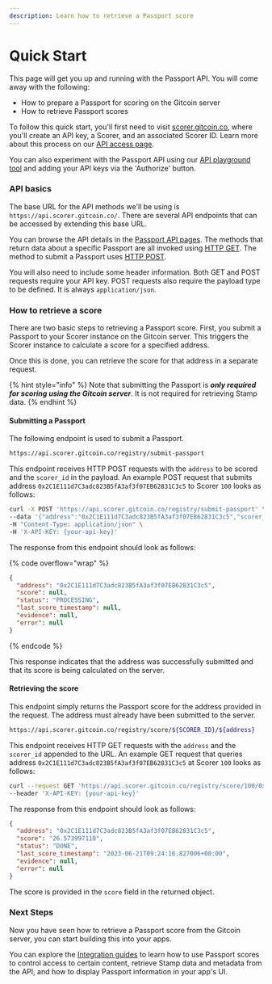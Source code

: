 ```yaml
---
description: Learn how to retrieve a Passport score
---
```


# Quick Start

This page will get you up and running with the Passport API. You will come away with the following:

* How to prepare a Passport for scoring on the Gitcoin server
* How to retrieve Passport scores

To follow this quick start, you'll first need to visit [scorer.gitcoin.co](https://scorer.gitcoin.co/), where you'll create an API key, a Scorer, and an associated Scorer ID. Learn more about this process on our [API access page](scorer-api/api-access.md).

You can also experiment with the Passport API using our [API playground tool](https://api.scorer.gitcoin.co/docs) and adding your API keys via the 'Authorize' button.



### API basics

The base URL for the API methods we'll be using is `https://api.scorer.gitcoin.co/`. There are several API endpoints that can be accessed by extending this base URL.&#x20;

You can browse the API details in the [Passport API pages](scorer-api/). The methods that return data about a specific Passport are all invoked using [HTTP GET](https://developer.mozilla.org/en-US/docs/Web/HTTP/Methods/GET). The method to submit a Passport uses [HTTP POST](https://developer.mozilla.org/en-US/docs/Web/HTTP/Methods/POST).&#x20;

You will also need to include some header information. Both GET and POST requests require your API key. POST requests also require the payload type to be defined. It is always `application/json`.



### How to retrieve a score

There are two basic steps to retrieving a Passport score. First, you submit a Passport to your Scorer instance on the Gitcoin server. This triggers the Scorer instance to calculate a score for a specified address.

Once this is done, you can retrieve the score for that address in a separate request.

{% hint style="info" %}
Note that submitting the Passport is _**only required for scoring using the Gitcoin server**_. It is not required for retrieving Stamp data.
{% endhint %}

#### **Submitting a Passport**

The following endpoint is used to submit a Passport.

```sh
https://api.scorer.gitcoin.co/registry/submit-passport
```

This endpoint receives HTTP POST requests with the `address` to be scored and the `scorer_id` in the payload. An example POST request that submits address `0x2C1E111d7C3adc823B5fA3af3f07EB62831C3c5` to Scorer `100` looks as follows:

```bash
curl -X POST 'https://api.scorer.gitcoin.co/registry/submit-passport' \
--data '{"address":"0x2C1E111d7C3adc823B5fA3af3f07EB62831C3c5","scorer_id":"100"}' \ 
-H "Content-Type: application/json" \ 
-H 'X-API-KEY: {your-api-key}'
```

The response from this endpoint should look as follows:

{% code overflow="wrap" %}
```json
{
  "address": "0x2C1E111d7C3adc823B5fA3af3f07EB62831C3c5",
  "score": null,
  "status": "PROCESSING",
  "last_score_timestamp": null,
  "evidence": null,
  "error": null
}
```
{% endcode %}

This response indicates that the address was successfully submitted and that its score is being calculated on the server.

#### Retrieving the score

This endpoint simply returns the Passport score for the address provided in the request. The address must already have been submitted to the server.

```bash
https://api.scorer.gitcoin.co/registry/score/${SCORER_ID}/${address}
```

This endpoint receives HTTP GET requests with the `address` and the `scorer_id` appended to the URL. An example GET request that queries address `0x2C1E111d7C3adc823B5fA3af3f07EB62831C3c5` at Scorer `100` looks as follows:

```bash
curl --request GET 'https://api.scorer.gitcoin.co/registry/score/100/0x2C1E111d7C3adc823B5fA3af3f07EB62831C3c5' \ 
--header 'X-API-KEY: {your-api-key}'
```

The response from this endpoint should look as follows:

```json
{
  "address": "0x2C1E111d7C3adc823B5fA3af3f07EB62831C3c5",
  "score": "26.573997110",
  "status": "DONE",
  "last_score_timestamp": "2023-06-21T09:24:16.827006+00:00",
  "evidence": null,
  "error": null
}
```

The score is provided in the `score` field in the returned object.



### Next Steps

Now you have seen how to retrieve a Passport score from the Gitcoin server, you can start building this into your apps.&#x20;

You can explore the [Integration guides](integration-guides/) to learn how to use Passport scores to control access to certain content, retrieve Stamp data and metadata from the API, and how to display Passport information in your app's UI.

